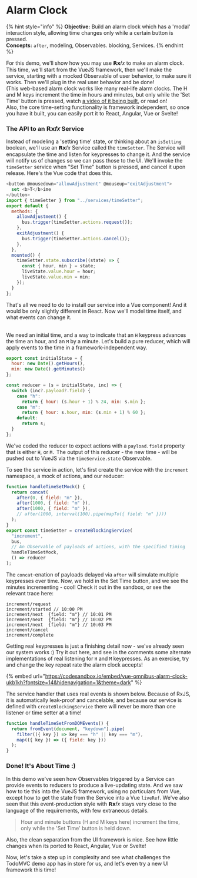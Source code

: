 # Alarm Clock

{% hint style="info" %}
**Objective:** Build an alarm clock which has a 'modal' interaction style, allowing time changes only while a certain button is pressed.\
**Concepts:** `after`, modeling, Observables. blocking, Services.
{% endhint %}

For this demo, we'll show how you may use 𝗥𝘅𝑓𝑥 to make an alarm clock. This time, we'll start from the VueJS framework, then we'll make the service, starting with a mocked Observable of user behavior, to make sure it works. Then we'll plug in the real user behavior and be done!\
(This web-based alarm clock works like many real-life alarm clocks. The H and M keys increment the time in hours and minutes, but only while the 'Set Time' button is pressed, watch [a video of it being built](https://youtu.be/JAlct1jZ4h8), or read on!\
Also, the core time-setting functionality is framework independent, so once you have it built, you can easily port it to React, Angular, Vue or Svelte!

### The API to an 𝗥𝘅𝑓𝑥 Service

Instead of modeling a 'setting time' state, or thinking about an `isSetting` boolean, we'll use an 𝗥𝘅𝑓𝑥 Service called the `timeSetter`. The Service will encapsulate the time and listen for keypresses to change it. And the service will notify us of changes so we can pass those to the UI. We'll invoke the `timeSetter` service when "Set Time" button is pressed, and cancel it upon release. Here's the Vue code that does this.

```javascript
<button @mousedown="allowAdjustment" @mouseup="exitAdjustment">
  set <b>T</b>ime
</button>
import { timeSetter } from "../services/timeSetter";
export default {
  methods: {
    allowAdjustment() {
      bus.trigger(timeSetter.actions.request());
    },
    exitAdjustment() {
      bus.trigger(timeSetter.actions.cancel());
    },
  },
  mounted() {
    timeSetter.state.subscribe((state) => {
      const { hour, min } = state;
      liveState.value.hour = hour;
      liveState.value.min = min;
    });
  }
};

```

That's all we need to do to install our service into a Vue component! And it would be only slightly different in React. Now we'll model time itself, and what events can change it.

\
We need an initial time, and a way to indicate that an `H` keypress advances the time an hour, and an `M` by a minute. Let's build a pure reducer, which will apply events to the time in a framework-independent way.

```javascript
export const initialState = {
  hour: new Date().getHours(),
  min: new Date().getMinutes()
};

const reducer = (s = initialState, inc) => {
  switch (inc?.payload?.field) {
    case "h":
      return { hour: (s.hour + 1) % 24, min: s.min };
    case "m":
      return { hour: s.hour, min: (s.min + 1) % 60 };
    default:
      return s;
  }
};
```

We've coded the reducer to expect actions with a `payload.field` property that is either `H`, or `M.` The output of this reducer - the new time - will be pushed out to VueJS via the `timeService.state` Observable.

To see the service in action, let's first create the service with the `increment` namespace, a mock of actions, and our reducer:

```javascript
function handleTimeSetMock() {
  return concat(
    after(0, { field: "m" }),
    after(1000, { field: "m" }),
    after(1000, { field: "m" }),
    // after(1000, interval(100).pipe(mapTo({ field: "m" })))
  );
}
export const timeSetter = createBlockingService(
  "increment",
  bus,
  // An Observable of payloads of actions, with the specified timing
  handleTimeSetMock,
  () => reducer
);
```

The `concat`-enation of payloads delayed via `after` will simulate multiple keypresses over time. Now, we hold in the Set Time button, and we see the minutes incrementing - cool! Check it out in the sandbox, or see the relevant trace here:

```
increment/request 
increment/started // 10:00 PM
increment/next  {field: "m"} // 10:01 PM
increment/next  {field: "m"} // 10:02 PM
increment/next  {field: "m"} // 10:03 PM
increment/cancel 
increment/complete 
```

Getting real keypresses is just a finishing detail now - we've already seen our system works :) Try it out here, and see in the comments some alternate implementations of real listening for `H` and `M` keypresses. As an exercise, try and change the key repeat rate the alarm clock accepts!

{% embed url="https://codesandbox.io/embed/vue-omnibus-alarm-clock-ukb1kh?fontsize=14&hidenavigation=1&theme=dark" %}

The service handler that uses real events is shown below. Because of RxJS, it is automatically leak-proof and cancelable, and because our service is defined with `createBlockingService` there will never be more than one listener or time setter at a time!

```javascript
function handleTimeSetFromDOMEvents() {
  return fromEvent(document, "keydown").pipe(
    filter(({ key }) => key === "h" || key === "m"),
    map(({ key }) => ({ field: key }))
  );
}

```

### Done! It's About Time :)

In this demo we've seen how Observables triggered by a Service can provide events to reducers to produce a live-updating state. And we saw how to tie this into the VueJS framework, using no particulars from Vue, except how to get the state from the Service into a Vue `liveRef`. We've also seen that this event-production style with 𝗥𝘅𝑓𝑥 stays very close to the language of the requirements, with few extraneous details.

> Hour and minute buttons (H and M keys here) increment the time, only while the 'Set Time' button is held down.

Also, the clean separation from the UI framework is nice. See how little changes when its ported to React, Angular, Vue or Svelte!

Now, let's take a step up in complexity and see what challenges the TodoMVC demo app has in store for us, and let's even try a new UI framework this time!
